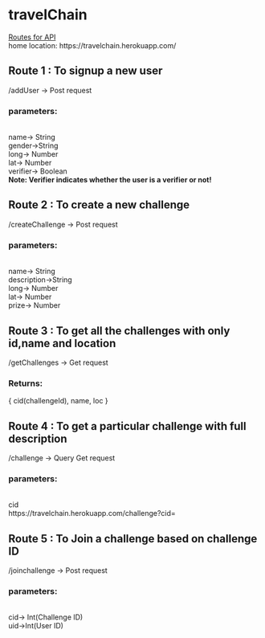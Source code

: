 # travelChain
<div>
<u>Routes for API</u><br>
 home location: https://travelchain.herokuapp.com/

<h2>Route 1 : To signup a new user</h2>
/addUser     -> Post request
<br>
<h3>parameters:</h3>
<br>
name-> String<br>
gender->String<br>
long-> Number<br>
lat-> Number<br>
verifier-> Boolean<br>
<b>Note: Verifier indicates whether the user is a verifier or not!</b>

<h2>Route 2 : To create a new challenge</h2>
/createChallenge     -> Post request
<br>
<h3>parameters:</h3>
<br>
name-> String<br>
description->String<br>
long-> Number<br>
lat-> Number<br>
prize-> Number<br>

<h2>Route 3 : To get all the challenges with only id,name and location</h2>
/getChallenges     -> Get request
<br>
<h3>Returns:</h3>
{
cid(challengeId),
name,
loc
}
<br>

<h2>Route 4 : To get a particular challenge with full description</h2>
/challenge     -> Query Get request
<br>
<h3>parameters:</h3>
<br>
cid<br>
https://travelchain.herokuapp.com/challenge?cid=<value><br>
  
<h2>Route 5 : To Join a  challenge based on challenge ID</h2>
/joinchallenge     -> Post request
<br>
<h3>parameters:</h3>
<br>
cid-> Int(Challenge ID)<br>
uid->Int(User ID)<br>


</div>

